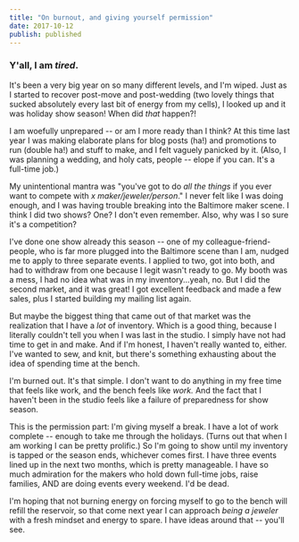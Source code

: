 ```yaml
---
title: "On burnout, and giving yourself permission"
date: 2017-10-12
publish: published
---
```


### Y'all, I am _tired_.

It's been a very big year on so many different levels, and I'm wiped. Just as I started to recover post-move and post-wedding (two lovely things that sucked absolutely every last bit of energy from my cells), I looked up and it was holiday show season! When did _that_ happen?!

I am woefully unprepared -- or am I more ready than I think? At this time last year I was making elaborate plans for blog posts (ha!) and promotions to run (double ha!) and stuff to make, and I felt vaguely panicked by it. (Also, I was planning a wedding, and holy cats, people -- elope if you can. It's a full-time job.)

My unintentional mantra was "you've got to do _all the things_ if you ever want to compete with _x maker/jeweler/person_." I never felt like I was doing enough, and I was having trouble breaking into the Baltimore maker scene. I think I did two shows? One? I don't even remember. Also, why was I so sure it's a competition?

I've done one show already this season -- one of my colleague-friend-people, who is far more plugged into the Baltimore scene than I am, nudged me to apply to three separate events. I applied to two, got into both, and had to withdraw from one because I legit wasn't ready to go. My booth was a mess, I had no idea what was in my inventory...yeah, no. But I did the second market, and it was great! I got excellent feedback and made a few sales, plus I started building my mailing list again.

But maybe the biggest thing that came out of that market was the realization that I have a _lot_ of inventory. Which is a good thing, because I literally couldn't tell you when I was last in the studio. I simply have not had time to get in and make. And if I'm honest, I haven't really wanted to, either. I've wanted to sew, and knit, but there's something exhausting about the idea of spending time at the bench.

I'm burned out. It's that simple. I don't want to do anything in my free time that feels like work, and the bench feels like _work._ And the fact that I haven't been in the studio feels like a failure of preparedness for show season.

This is the permission part: I'm giving myself a break. I have a lot of work complete -- enough to take me through the holidays. (Turns out that when I am working I can be pretty prolific.) So I'm going to show until my inventory is tapped or the season ends, whichever comes first. I have three events lined up in the next two months, which is pretty manageable. I have so much admiration for the makers who hold down full-time jobs, raise families, AND are doing events every weekend. I'd be dead.

I'm hoping that not burning energy on forcing myself to go to the bench will refill the reservoir, so that come next year I can approach _being a jeweler_ with a fresh mindset and energy to spare. I have ideas around that -- you'll see.
